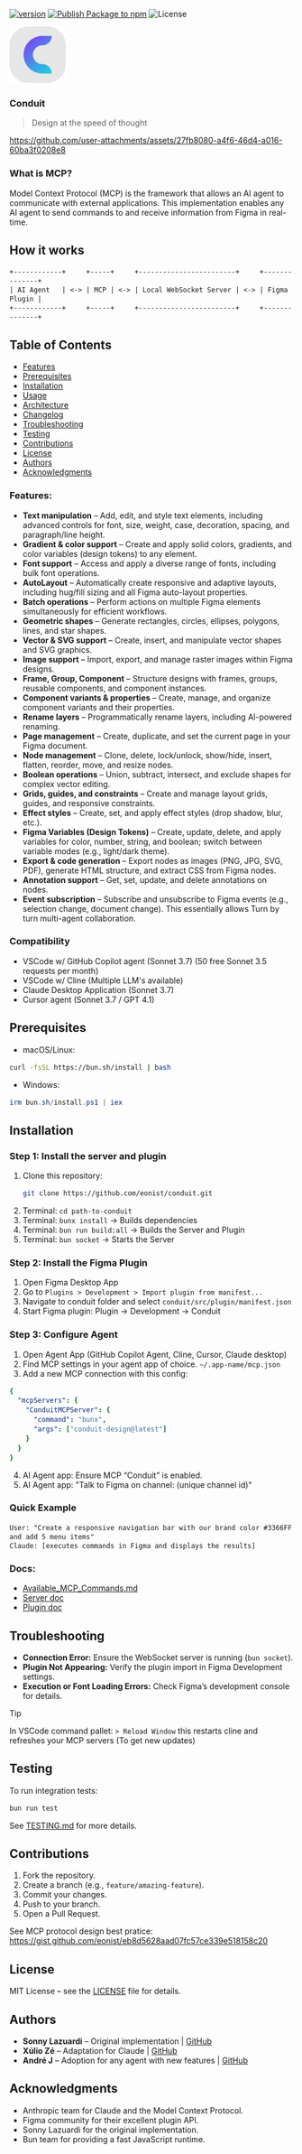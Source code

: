 [![version](https://img.shields.io/badge/version-0.8.7-blue.svg)](https://github.com/eonist/conduit/releases) [![Publish Package to npm](https://github.com/eonist/conduit/actions/workflows/publish.yml/badge.svg)](https://github.com/eonist/conduit/actions/workflows/publish.yml) ![License](https://img.shields.io/badge/license-MIT-green)

<img width="100" alt="img" src="logo.svg">

### Conduit

> Design at the speed of thought

https://github.com/user-attachments/assets/27fb8080-a4f6-46d4-a016-60ba3f0208e8

### What is MCP?

Model Context Protocol (MCP) is the framework that allows an AI agent to communicate with external applications. This implementation enables any AI agent to send commands to and receive information from Figma in real-time.

## How it works

```
+------------+     +-----+     +------------------------+     +--------------+
| AI Agent   | <-> | MCP | <-> | Local WebSocket Server | <-> | Figma Plugin |
+------------+     +-----+     +------------------------+     +--------------+

```

## Table of Contents
- [Features](#features)
- [Prerequisites](#prerequisites)
- [Installation](#installation)
- [Usage](#usage)
- [Architecture](#architecture)
- [Changelog](#changelog)
- [Troubleshooting](#troubleshooting)
- [Testing](#testing)
- [Contributions](#contributions)
- [License](#license)
- [Authors](#authors)
- [Acknowledgments](#acknowledgments)

### Features: 

- **Text manipulation** – Add, edit, and style text elements, including advanced controls for font, size, weight, case, decoration, spacing, and paragraph/line height.
- **Gradient & color support** – Create and apply solid colors, gradients, and color variables (design tokens) to any element.
- **Font support** – Access and apply a diverse range of fonts, including bulk font operations.
- **AutoLayout** – Automatically create responsive and adaptive layouts, including hug/fill sizing and all Figma auto-layout properties.
- **Batch operations** – Perform actions on multiple Figma elements simultaneously for efficient workflows.
- **Geometric shapes** – Generate rectangles, circles, ellipses, polygons, lines, and star shapes.
- **Vector & SVG support** – Create, insert, and manipulate vector shapes and SVG graphics.
- **Image support** – Import, export, and manage raster images within Figma designs.
- **Frame, Group, Component** – Structure designs with frames, groups, reusable components, and component instances.
- **Component variants & properties** – Create, manage, and organize component variants and their properties.
- **Rename layers** – Programmatically rename layers, including AI-powered renaming.
- **Page management** – Create, duplicate, and set the current page in your Figma document.
- **Node management** – Clone, delete, lock/unlock, show/hide, insert, flatten, reorder, move, and resize nodes.
- **Boolean operations** – Union, subtract, intersect, and exclude shapes for complex vector editing.
- **Grids, guides, and constraints** – Create and manage layout grids, guides, and responsive constraints.
- **Effect styles** – Create, set, and apply effect styles (drop shadow, blur, etc.).
- **Figma Variables (Design Tokens)** – Create, update, delete, and apply variables for color, number, string, and boolean; switch between variable modes (e.g., light/dark theme).
- **Export & code generation** – Export nodes as images (PNG, JPG, SVG, PDF), generate HTML structure, and extract CSS from Figma nodes.
- **Annotation support** – Get, set, update, and delete annotations on nodes.
- **Event subscription** – Subscribe and unsubscribe to Figma events (e.g., selection change, document change). This essentially allows Turn by turn multi-agent collaboration.

### Compatibility

- VSCode w/ GitHub Copilot agent (Sonnet 3.7) (50 free Sonnet 3.5 requests per month)
- VSCode w/ Cline (Multiple LLM's available)
- Claude Desktop Application (Sonnet 3.7)
- Cursor agent (Sonnet 3.7 / GPT 4.1)

## Prerequisites

- macOS/Linux:  
```bash
curl -fsSL https://bun.sh/install | bash
```
- Windows:  
```powershell
irm bun.sh/install.ps1 | iex
```

## Installation

### Step 1: Install the server and plugin

1. Clone this repository:
   ```bash
   git clone https://github.com/eonist/conduit.git
   ```
2. Terminal: `cd path-to-conduit`  
3. Terminal: `bunx install` -> Builds dependencies  
4. Terminal: `bun run build:all` -> Builds the Server and Plugin  
5. Terminal: `bun socket` -> Starts the Server   

### Step 2: Install the Figma Plugin

1. Open Figma Desktop App
2. Go to `Plugins > Development > Import plugin from manifest...`
3. Navigate to conduit folder and select `conduit/src/plugin/manifest.json`
4. Start Figma plugin: Plugin -> Development -> Conduit
   
### Step 3: Configure Agent

1. Open Agent App (GitHub Copilot Agent, Cline, Cursor, Claude desktop)
2. Find MCP settings in your agent app of choice. `~/.app-name/mcp.json`
3. Add a new MCP connection with this config:   
```yaml
{
  "mcpServers": {
    "ConduitMCPServer": {
      "command": "bunx",
      "args": ["conduit-design@latest"]
    }
  }
}
```
4. AI Agent app: Ensure MCP “Conduit” is enabled.  
5. AI Agent app: "Talk to Figma on channel: (unique channel id)"  


### Quick Example

```
User: "Create a responsive navigation bar with our brand color #3366FF and add 5 menu items"
Claude: [executes commands in Figma and displays the results]
```

### Docs:
- [Available_MCP_Commands.md](https://github.com/eonist/conduit/blob/main/Available_MCP_Commands.md) 
- [Server doc](https://github.com/eonist/conduit/blob/main/src/conduit_mcp_server/README.md)
- [Plugin doc](https://github.com/eonist/conduit/blob/main/src/conduit_mcp_plugin/README.md)

## Troubleshooting

- **Connection Error:** Ensure the WebSocket server is running (`bun socket`).  
- **Plugin Not Appearing:** Verify the plugin import in Figma Development settings.  
- **Execution or Font Loading Errors:** Check Figma’s development console for details.  

> [!TIP]
> In VSCode command pallet: `> Reload Window` this restarts cline and refreshes your MCP servers (To get new updates)

## Testing

To run integration tests:
```bash
bun run test
```
See [TESTING.md](TESTING.md) for more details.

## Contributions

1. Fork the repository.  
2. Create a branch (e.g., `feature/amazing-feature`).  
3. Commit your changes.  
4. Push to your branch.  
5. Open a Pull Request.  

See MCP protocol design best pratice: https://gist.github.com/eonist/eb8d5628aad07fc57ce339e518158c20

## License

MIT License – see the [LICENSE](LICENSE) file for details.
 
## Authors

- **Sonny Lazuardi** – Original implementation | [GitHub](https://github.com/sonnylazuardi)  
- **Xúlio Zé** – Adaptation for Claude | [GitHub](https://github.com/arinspunk)  
- **André J** – Adoption for any agent with new features | [GitHub](https://github.com/eonist)

## Acknowledgments

- Anthropic team for Claude and the Model Context Protocol.  
- Figma community for their excellent plugin API.  
- Sonny Lazuardi for the original implementation.  
- Bun team for providing a fast JavaScript runtime.
